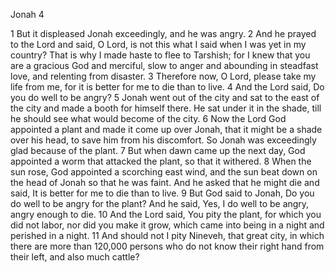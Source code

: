Jonah 4

1	But it displeased Jonah exceedingly, and he was angry.
2	And he prayed to the Lord and said, O Lord, is not this what I said when I was yet in my country? That is why I made haste to flee to Tarshish; for I knew that you are a gracious God and merciful, slow to anger and abounding in steadfast love, and relenting from disaster.
3	Therefore now, O Lord, please take my life from me, for it is better for me to die than to live.
4	And the Lord said, Do you do well to be angry?
5	Jonah went out of the city and sat to the east of the city and made a booth for himself there. He sat under it in the shade, till he should see what would become of the city.
6	Now the Lord God appointed a plant and made it come up over Jonah, that it might be a shade over his head, to save him from his discomfort. So Jonah was exceedingly glad because of the plant.
7	But when dawn came up the next day, God appointed a worm that attacked the plant, so that it withered.
8	When the sun rose, God appointed a scorching east wind, and the sun beat down on the head of Jonah so that he was faint. And he asked that he might die and said, It is better for me to die than to live.
9	But God said to Jonah, Do you do well to be angry for the plant? And he said, Yes, I do well to be angry, angry enough to die.
10	And the Lord said, You pity the plant, for which you did not labor, nor did you make it grow, which came into being in a night and perished in a night.
11	And should not I pity Nineveh, that great city, in which there are more than 120,000 persons who do not know their right hand from their left, and also much cattle?

